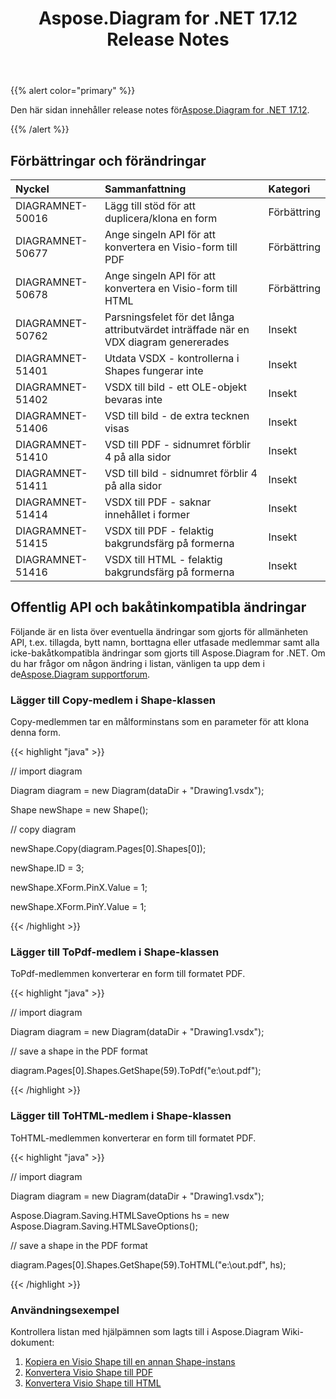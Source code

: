 ﻿---
title: Aspose.Diagram for .NET 17.12 Release Notes
type: docs
weight: 10
url: /sv/net/aspose-diagram-for-net-17-12-release-notes/
---
{{% alert color="primary" %}} 

 Den här sidan innehåller release notes för[Aspose.Diagram for .NET 17.12](https://www.nuget.org/packages/Aspose.Diagram/17.12.0).

{{% /alert %}} 
## **Förbättringar och förändringar**

|**Nyckel**|**Sammanfattning**|**Kategori**|
|:- |:- |:- |
|DIAGRAMNET-50016|Lägg till stöd för att duplicera/klona en form|Förbättring|
|DIAGRAMNET-50677|Ange singeln API för att konvertera en Visio-form till PDF|Förbättring|
|DIAGRAMNET-50678|Ange singeln API för att konvertera en Visio-form till HTML|Förbättring|
|DIAGRAMNET-50762|Parsningsfelet för det långa attributvärdet inträffade när en VDX diagram genererades|Insekt|
|DIAGRAMNET-51401|Utdata VSDX - kontrollerna i Shapes fungerar inte|Insekt|
|DIAGRAMNET-51402|VSDX till bild - ett OLE-objekt bevaras inte|Insekt|
|DIAGRAMNET-51406|VSD till bild - de extra tecknen visas|Insekt|
|DIAGRAMNET-51410|VSD till PDF - sidnumret förblir 4 på alla sidor|Insekt|
|DIAGRAMNET-51411|VSD till bild - sidnumret förblir 4 på alla sidor|Insekt|
|DIAGRAMNET-51414|VSDX till PDF - saknar innehållet i former|Insekt|
|DIAGRAMNET-51415|VSDX till PDF - felaktig bakgrundsfärg på formerna|Insekt|
|DIAGRAMNET-51416|VSDX till HTML - felaktig bakgrundsfärg på formerna|Insekt|
## **Offentlig API och bakåtinkompatibla ändringar**
Följande är en lista över eventuella ändringar som gjorts för allmänheten API, t.ex. tillagda, bytt namn, borttagna eller utfasade medlemmar samt alla icke-bakåtkompatibla ändringar som gjorts till Aspose.Diagram for .NET. Om du har frågor om någon ändring i listan, vänligen ta upp dem i de[Aspose.Diagram supportforum](https://forum.aspose.com/c/diagram/17).
### **Lägger till Copy-medlem i Shape-klassen**
Copy-medlemmen tar en målforminstans som en parameter för att klona denna form.

{{< highlight "java" >}}

 // import diagram

Diagram diagram = new Diagram(dataDir + "Drawing1.vsdx");

Shape newShape = new Shape();

// copy diagram

newShape.Copy(diagram.Pages[0].Shapes[0]);

newShape.ID = 3;

newShape.XForm.PinX.Value = 1;

newShape.XForm.PinY.Value = 1;

{{< /highlight >}}
### **Lägger till ToPdf-medlem i Shape-klassen**
ToPdf-medlemmen konverterar en form till formatet PDF.

{{< highlight "java" >}}

 // import diagram

Diagram diagram = new Diagram(dataDir + "Drawing1.vsdx");

// save a shape in the PDF format

diagram.Pages[0].Shapes.GetShape(59).ToPdf("e:\\out.pdf");

{{< /highlight >}}
### **Lägger till ToHTML-medlem i Shape-klassen**
ToHTML-medlemmen konverterar en form till formatet PDF.

{{< highlight "java" >}}

 // import diagram

Diagram diagram = new Diagram(dataDir + "Drawing1.vsdx");

Aspose.Diagram.Saving.HTMLSaveOptions hs = new Aspose.Diagram.Saving.HTMLSaveOptions();

// save a shape in the PDF format

diagram.Pages[0].Shapes.GetShape(59).ToHTML("e:\\out.pdf", hs);

{{< /highlight >}}
### **Användningsexempel**
Kontrollera listan med hjälpämnen som lagts till i Aspose.Diagram Wiki-dokument:

1. [Kopiera en Visio Shape till en annan Shape-instans](/diagram/sv/net/add-2c-retrieve-2c-copy-and-read-visio-shape-data-html/#add-retrieve-copyandreadvisioshapedata-copyavisioshapetoanothershapeinstance)
1. [Konvertera Visio Shape till PDF](https://docs.aspose.com/diagram/net/convert-a-visio-shape-to-pdf/)
1. [Konvertera Visio Shape till HTML](https://docs.aspose.com/diagram/net/convert-a-visio-shape-to-html/)
